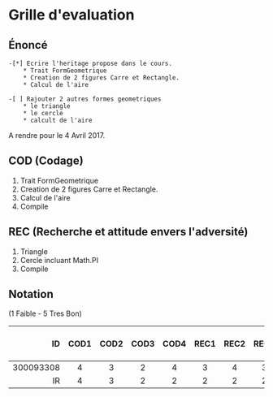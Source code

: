 # Grille d'evaluation


## Énoncé
    -[*] Ecrire l'heritage propose dans le cours.
        * Trait FormGeometrique
        * Creation de 2 figures Carre et Rectangle.
        * Calcul de l'aire

    -[ ] Rajouter 2 autres formes geometriques
        * le triangle 
        * le cercle
        * calcult de l'aire

A rendre pour le 4 Avril 2017.

## COD (Codage)

1. Trait FormGeometrique
2. Creation de 2 figures Carre et Rectangle.
3. Calcul de l'aire
4. Compile

## REC (Recherche et attitude envers l'adversité)

1. Triangle
2. Cercle incluant Math.PI
4. Compile

## Notation 

(1 Faible - 5 Tres Bon)

| ID        |COD1|COD2|COD3|COD4|REC1|REC2|REC3|  Comments    (7 * 5 = 35)             |
|----------:|:--:|:--:|:--:|:--:|:--:|:--:|:--:|---------------------------------------|  
| 300093308 | 4  | 3  | 2  |  4 |  3 | 4  |  3 |                                       |  
| IR  | 4  | 3  | 2  |  2 |  2 | 2  |  2 |                                       |  


